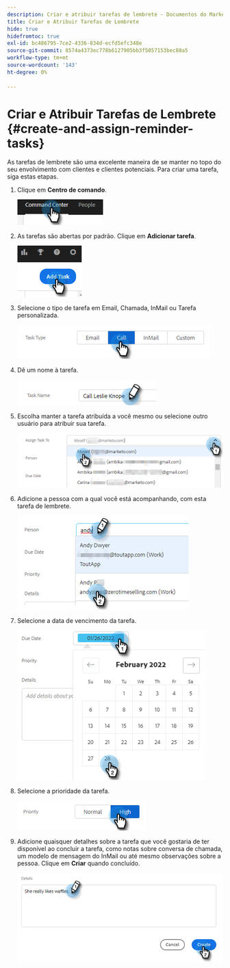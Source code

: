 ```yaml
---
description: Criar e atribuir tarefas de lembrete - Documentos do Marketo - Documentação do produto
title: Criar e Atribuir Tarefas de Lembrete
hide: true
hidefromtoc: true
exl-id: bc486795-7ce2-4336-834d-ecfd5efc348e
source-git-commit: 8574a4373ec778b6127905bb3f5057153bec88a5
workflow-type: tm+mt
source-wordcount: '143'
ht-degree: 0%

---
```


# Criar e Atribuir Tarefas de Lembrete {#create-and-assign-reminder-tasks}

As tarefas de lembrete são uma excelente maneira de se manter no topo do seu envolvimento com clientes e clientes potenciais. Para criar uma tarefa, siga estas etapas.

1. Clique em **Centro de comando**.

   ![](assets/create-and-assign-reminder-tasks-1.png)

1. As tarefas são abertas por padrão. Clique em **Adicionar tarefa**.

   ![](assets/create-and-assign-reminder-tasks-2.png)

1. Selecione o tipo de tarefa em Email, Chamada, InMail ou Tarefa personalizada.

   ![](assets/create-and-assign-reminder-tasks-3.png)

1. Dê um nome à tarefa.

   ![](assets/create-and-assign-reminder-tasks-4.png)

1. Escolha manter a tarefa atribuída a você mesmo ou selecione outro usuário para atribuir sua tarefa.

   ![](assets/create-and-assign-reminder-tasks-5.png)

1. Adicione a pessoa com a qual você está acompanhando, com esta tarefa de lembrete.

   ![](assets/create-and-assign-reminder-tasks-6.png)

1. Selecione a data de vencimento da tarefa.

   ![](assets/create-and-assign-reminder-tasks-7.png)

1. Selecione a prioridade da tarefa.

   ![](assets/create-and-assign-reminder-tasks-8.png)

1. Adicione quaisquer detalhes sobre a tarefa que você gostaria de ter disponível ao concluir a tarefa, como notas sobre conversa de chamada, um modelo de mensagem do InMail ou até mesmo observações sobre a pessoa. Clique em **Criar** quando concluído.

   ![](assets/create-and-assign-reminder-tasks-9.png)

